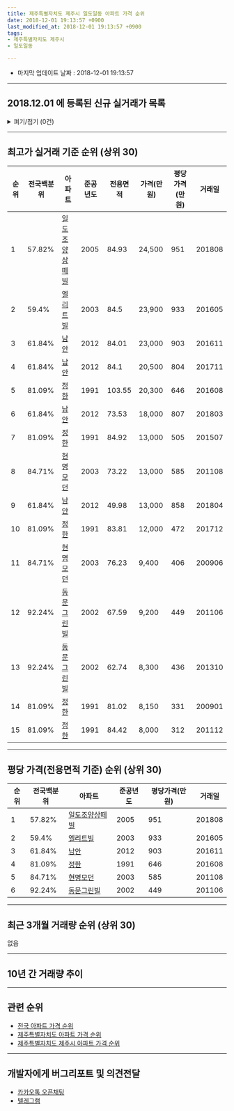```yaml
---
title: 제주특별자치도 제주시 일도일동 아파트 가격 순위
date: 2018-12-01 19:13:57 +0900
last_modified_at: 2018-12-01 19:13:57 +0900
tags:
- 제주특별자치도 제주시
- 일도일동

---
```


* 마지막 업데이트 날짜 : 2018-12-01 19:13:57

---

## 2018.12.01 에 등록된 신규 실거래가 목록

<details>
<summary>펴기/접기 (0건)</summary>
<div markdown="1">

|아파트|전국백분위|준공년도|전용면적|가격(만원)|평당가격(만원)|거래일|
|---|---|---|---|---|---|---|
|없음|||||||


</div>
</details>

---

## 최고가 실거래 기준 순위 (상위 30)


|순위|전국백분위|아파트|준공년도|전용면적|가격(만원)|평당가격(만원)|거래일|
|---|---|---|---|---|---|---|---|
|1|57.82%|[일도조양상떼빌](https://search.naver.com/search.naver?query=%EC%A0%9C%EC%A3%BC%ED%8A%B9%EB%B3%84%EC%9E%90%EC%B9%98%EB%8F%84+%EC%A0%9C%EC%A3%BC%EC%8B%9C+%EC%9D%BC%EB%8F%84%EC%9D%BC%EB%8F%99+%EC%9D%BC%EB%8F%84%EC%A1%B0%EC%96%91%EC%83%81%EB%96%BC%EB%B9%8C)|2005|84.93|24,500|951|201808|
|2|59.4%|[엘리트빌](https://search.naver.com/search.naver?query=%EC%A0%9C%EC%A3%BC%ED%8A%B9%EB%B3%84%EC%9E%90%EC%B9%98%EB%8F%84+%EC%A0%9C%EC%A3%BC%EC%8B%9C+%EC%9D%BC%EB%8F%84%EC%9D%BC%EB%8F%99+%EC%97%98%EB%A6%AC%ED%8A%B8%EB%B9%8C)|2003|84.5|23,900|933|201605|
|3|61.84%|[남안](https://search.naver.com/search.naver?query=%EC%A0%9C%EC%A3%BC%ED%8A%B9%EB%B3%84%EC%9E%90%EC%B9%98%EB%8F%84+%EC%A0%9C%EC%A3%BC%EC%8B%9C+%EC%9D%BC%EB%8F%84%EC%9D%BC%EB%8F%99+%EB%82%A8%EC%95%88)|2012|84.01|23,000|903|201611|
|4|61.84%|[남안](https://search.naver.com/search.naver?query=%EC%A0%9C%EC%A3%BC%ED%8A%B9%EB%B3%84%EC%9E%90%EC%B9%98%EB%8F%84+%EC%A0%9C%EC%A3%BC%EC%8B%9C+%EC%9D%BC%EB%8F%84%EC%9D%BC%EB%8F%99+%EB%82%A8%EC%95%88)|2012|84.1|20,500|804|201711|
|5|81.09%|[정한](https://search.naver.com/search.naver?query=%EC%A0%9C%EC%A3%BC%ED%8A%B9%EB%B3%84%EC%9E%90%EC%B9%98%EB%8F%84+%EC%A0%9C%EC%A3%BC%EC%8B%9C+%EC%9D%BC%EB%8F%84%EC%9D%BC%EB%8F%99+%EC%A0%95%ED%95%9C)|1991|103.55|20,300|646|201608|
|6|61.84%|[남안](https://search.naver.com/search.naver?query=%EC%A0%9C%EC%A3%BC%ED%8A%B9%EB%B3%84%EC%9E%90%EC%B9%98%EB%8F%84+%EC%A0%9C%EC%A3%BC%EC%8B%9C+%EC%9D%BC%EB%8F%84%EC%9D%BC%EB%8F%99+%EB%82%A8%EC%95%88)|2012|73.53|18,000|807|201803|
|7|81.09%|[정한](https://search.naver.com/search.naver?query=%EC%A0%9C%EC%A3%BC%ED%8A%B9%EB%B3%84%EC%9E%90%EC%B9%98%EB%8F%84+%EC%A0%9C%EC%A3%BC%EC%8B%9C+%EC%9D%BC%EB%8F%84%EC%9D%BC%EB%8F%99+%EC%A0%95%ED%95%9C)|1991|84.92|13,000|505|201507|
|8|84.71%|[현명모던](https://search.naver.com/search.naver?query=%EC%A0%9C%EC%A3%BC%ED%8A%B9%EB%B3%84%EC%9E%90%EC%B9%98%EB%8F%84+%EC%A0%9C%EC%A3%BC%EC%8B%9C+%EC%9D%BC%EB%8F%84%EC%9D%BC%EB%8F%99+%ED%98%84%EB%AA%85%EB%AA%A8%EB%8D%98)|2003|73.22|13,000|585|201108|
|9|61.84%|[남안](https://search.naver.com/search.naver?query=%EC%A0%9C%EC%A3%BC%ED%8A%B9%EB%B3%84%EC%9E%90%EC%B9%98%EB%8F%84+%EC%A0%9C%EC%A3%BC%EC%8B%9C+%EC%9D%BC%EB%8F%84%EC%9D%BC%EB%8F%99+%EB%82%A8%EC%95%88)|2012|49.98|13,000|858|201804|
|10|81.09%|[정한](https://search.naver.com/search.naver?query=%EC%A0%9C%EC%A3%BC%ED%8A%B9%EB%B3%84%EC%9E%90%EC%B9%98%EB%8F%84+%EC%A0%9C%EC%A3%BC%EC%8B%9C+%EC%9D%BC%EB%8F%84%EC%9D%BC%EB%8F%99+%EC%A0%95%ED%95%9C)|1991|83.81|12,000|472|201712|
|11|84.71%|[현명모던](https://search.naver.com/search.naver?query=%EC%A0%9C%EC%A3%BC%ED%8A%B9%EB%B3%84%EC%9E%90%EC%B9%98%EB%8F%84+%EC%A0%9C%EC%A3%BC%EC%8B%9C+%EC%9D%BC%EB%8F%84%EC%9D%BC%EB%8F%99+%ED%98%84%EB%AA%85%EB%AA%A8%EB%8D%98)|2003|76.23|9,400|406|200906|
|12|92.24%|[동문그린빌](https://search.naver.com/search.naver?query=%EC%A0%9C%EC%A3%BC%ED%8A%B9%EB%B3%84%EC%9E%90%EC%B9%98%EB%8F%84+%EC%A0%9C%EC%A3%BC%EC%8B%9C+%EC%9D%BC%EB%8F%84%EC%9D%BC%EB%8F%99+%EB%8F%99%EB%AC%B8%EA%B7%B8%EB%A6%B0%EB%B9%8C)|2002|67.59|9,200|449|201106|
|13|92.24%|[동문그린빌](https://search.naver.com/search.naver?query=%EC%A0%9C%EC%A3%BC%ED%8A%B9%EB%B3%84%EC%9E%90%EC%B9%98%EB%8F%84+%EC%A0%9C%EC%A3%BC%EC%8B%9C+%EC%9D%BC%EB%8F%84%EC%9D%BC%EB%8F%99+%EB%8F%99%EB%AC%B8%EA%B7%B8%EB%A6%B0%EB%B9%8C)|2002|62.74|8,300|436|201310|
|14|81.09%|[정한](https://search.naver.com/search.naver?query=%EC%A0%9C%EC%A3%BC%ED%8A%B9%EB%B3%84%EC%9E%90%EC%B9%98%EB%8F%84+%EC%A0%9C%EC%A3%BC%EC%8B%9C+%EC%9D%BC%EB%8F%84%EC%9D%BC%EB%8F%99+%EC%A0%95%ED%95%9C)|1991|81.02|8,150|331|200901|
|15|81.09%|[정한](https://search.naver.com/search.naver?query=%EC%A0%9C%EC%A3%BC%ED%8A%B9%EB%B3%84%EC%9E%90%EC%B9%98%EB%8F%84+%EC%A0%9C%EC%A3%BC%EC%8B%9C+%EC%9D%BC%EB%8F%84%EC%9D%BC%EB%8F%99+%EC%A0%95%ED%95%9C)|1991|84.42|8,000|312|201112|


---

## 평당 가격(전용면적 기준) 순위 (상위 30)


|순위|전국백분위|아파트|준공년도|평당가격(만원)|거래일|
|---|---|---|---|---|---|
|1|57.82%|[일도조양상떼빌](https://search.naver.com/search.naver?query=%EC%A0%9C%EC%A3%BC%ED%8A%B9%EB%B3%84%EC%9E%90%EC%B9%98%EB%8F%84+%EC%A0%9C%EC%A3%BC%EC%8B%9C+%EC%9D%BC%EB%8F%84%EC%9D%BC%EB%8F%99+%EC%9D%BC%EB%8F%84%EC%A1%B0%EC%96%91%EC%83%81%EB%96%BC%EB%B9%8C)|2005|951|201808|
|2|59.4%|[엘리트빌](https://search.naver.com/search.naver?query=%EC%A0%9C%EC%A3%BC%ED%8A%B9%EB%B3%84%EC%9E%90%EC%B9%98%EB%8F%84+%EC%A0%9C%EC%A3%BC%EC%8B%9C+%EC%9D%BC%EB%8F%84%EC%9D%BC%EB%8F%99+%EC%97%98%EB%A6%AC%ED%8A%B8%EB%B9%8C)|2003|933|201605|
|3|61.84%|[남안](https://search.naver.com/search.naver?query=%EC%A0%9C%EC%A3%BC%ED%8A%B9%EB%B3%84%EC%9E%90%EC%B9%98%EB%8F%84+%EC%A0%9C%EC%A3%BC%EC%8B%9C+%EC%9D%BC%EB%8F%84%EC%9D%BC%EB%8F%99+%EB%82%A8%EC%95%88)|2012|903|201611|
|4|81.09%|[정한](https://search.naver.com/search.naver?query=%EC%A0%9C%EC%A3%BC%ED%8A%B9%EB%B3%84%EC%9E%90%EC%B9%98%EB%8F%84+%EC%A0%9C%EC%A3%BC%EC%8B%9C+%EC%9D%BC%EB%8F%84%EC%9D%BC%EB%8F%99+%EC%A0%95%ED%95%9C)|1991|646|201608|
|5|84.71%|[현명모던](https://search.naver.com/search.naver?query=%EC%A0%9C%EC%A3%BC%ED%8A%B9%EB%B3%84%EC%9E%90%EC%B9%98%EB%8F%84+%EC%A0%9C%EC%A3%BC%EC%8B%9C+%EC%9D%BC%EB%8F%84%EC%9D%BC%EB%8F%99+%ED%98%84%EB%AA%85%EB%AA%A8%EB%8D%98)|2003|585|201108|
|6|92.24%|[동문그린빌](https://search.naver.com/search.naver?query=%EC%A0%9C%EC%A3%BC%ED%8A%B9%EB%B3%84%EC%9E%90%EC%B9%98%EB%8F%84+%EC%A0%9C%EC%A3%BC%EC%8B%9C+%EC%9D%BC%EB%8F%84%EC%9D%BC%EB%8F%99+%EB%8F%99%EB%AC%B8%EA%B7%B8%EB%A6%B0%EB%B9%8C)|2002|449|201106|


---

## 최근 3개월 거래량 순위 (상위 30)

없음

---

## 10년 간 거래량 추이


<div style="width:100%;">
    <canvas id="deal_progress" height="250"></canvas>
</div>

<script>
new Chart(document.getElementById("deal_progress"), {
    type: 'line',
    data: {
        labels: ['200812','200901','200902','200903','200904','200905','200906','200907','200908','200909','200910','200911','200912','201001','201002','201003','201004','201005','201006','201007','201008','201009','201010','201011','201012','201101','201102','201103','201104','201105','201106','201107','201108','201109','201110','201111','201112','201201','201202','201203','201204','201205','201206','201207','201208','201209','201210','201211','201212','201301','201302','201303','201304','201305','201306','201307','201308','201309','201310','201311','201312','201401','201402','201403','201404','201405','201406','201407','201408','201409','201410','201411','201412','201501','201502','201503','201504','201505','201506','201507','201508','201509','201510','201511','201512','201601','201602','201603','201604','201605','201606','201607','201608','201609','201610','201611','201612','201701','201702','201703','201704','201705','201706','201707','201708','201709','201710','201711','201712','201801','201802','201803','201804','201805','201806','201807','201808','201809','201810','201811','201812'],
        datasets: [{
            label: '실거래 수',
            pointRadius: 1,
            data: [1, 1, 2, 0, 0, 0, 1, 0, 1, 1, 1, 0, 1, 0, 0, 1, 0, 0, 1, 0, 0, 0, 2, 1, 1, 2, 1, 0, 1, 0, 1, 2, 2, 0, 0, 0, 1, 0, 0, 0, 2, 2, 0, 1, 1, 0, 2, 1, 2, 0, 0, 1, 0, 1, 0, 0, 0, 0, 1, 0, 0, 1, 0, 0, 1, 0, 0, 1, 2, 0, 1, 0, 0, 1, 0, 0, 0, 1, 1, 1, 0, 0, 0, 2, 0, 0, 1, 0, 0, 2, 0, 0, 1, 0, 0, 1, 0, 0, 0, 0, 0, 0, 0, 0, 0, 0, 0, 1, 1, 1, 0, 1, 1, 0, 0, 0, 1, 0, 0, 0, 0],
            borderColor: "rgba(255, 201, 14, 1)",
            backgroundColor: "rgba(255, 201, 14, 0.5)",
            fill: true,
        }]
    },
    options: {
        responsive: true,
        title: {
            display: true,
            text: '10년간 거래량 추이'
        },
        tooltips: {
            mode: 'index',
            intersect: false,
        },
        hover: {
            mode: 'nearest',
            intersect: true
        },
        scales: {
            xAxes: [{
                display: true,
                scaleLabel: {
                    display: true,
                    labelString: '년/월'
                }
            }],
            yAxes: [{
                display: true,
                ticks: {
                    suggestedMin: 0,
                },
                scaleLabel: {
                    display: true,
                    labelString: '실거래 수'
                }
            }]
        }
    }
});

</script>


---

## 관련 순위

- [전국 아파트 가격 순위](https://inasie.github.io/apt-ranking/전국)
- [제주특별자치도 아파트 가격 순위](https://inasie.github.io/apt-ranking/제주특별자치도)
- [제주특별자치도 제주시 아파트 가격 순위](https://inasie.github.io/apt-ranking/제주특별자치도-제주시)


---

## 개발자에게 버그리포트 및 의견전달

- [카카오톡 오픈채팅](https://open.kakao.com/o/gLJUAP4)
- [텔레그램](https://t.me/inasie)

